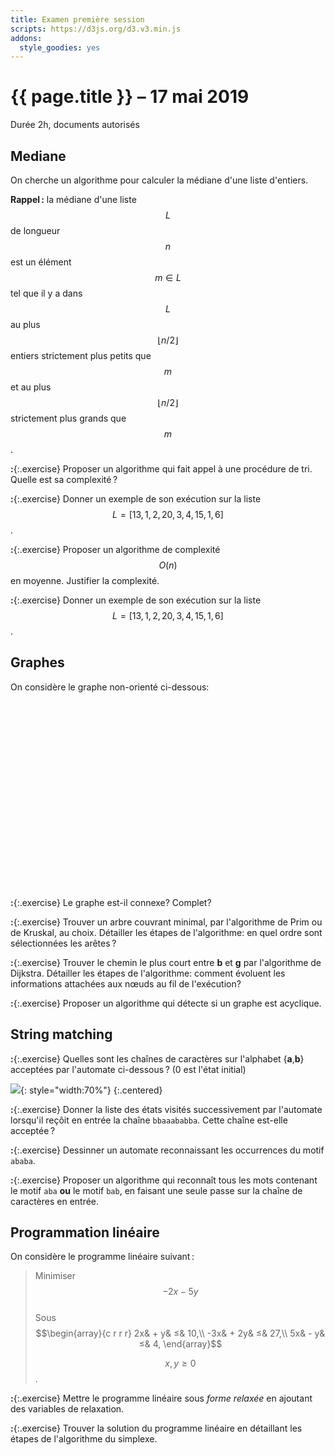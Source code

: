 ```yaml
---
title: Examen première session
scripts: https://d3js.org/d3.v3.min.js
addons:
  style_goodies: yes
---
```


# {{ page.title }} – 17 mai 2019

Durée 2h, documents autorisés

## Mediane

On cherche un algorithme pour calculer la médiane d'une liste
d'entiers.

**Rappel :** la médiane d'une liste $$L$$ de longueur $$n$$ est un
élément $$m∈L$$ tel que il y a dans $$L$$ au plus $$\lfloor n/2
\rfloor$$ entiers strictement plus petits que $$m$$ et au plus
$$\lfloor n/2 \rfloor$$ strictement plus grands que $$m$$.

**:**{:.exercise} Proposer un algorithme qui fait appel à une
procédure de tri. Quelle est sa complexité ?

**:**{:.exercise} Donner un exemple de son exécution sur la liste
$$L=[13,1,2,20,3,4,15,1,6]$$.

**:**{:.exercise} Proposer un algorithme de complexité $$O(n)$$ en
moyenne. Justifier la complexité.

**:**{:.exercise} Donner un exemple de son exécution sur la liste
$$L=[13,1,2,20,3,4,15,1,6]$$.

## Graphes

On considère le graphe non-orienté ci-dessous:

<svg id="graph" width="380" height="300" style="display:block;margin:auto"></svg>
<script>
var nodes = [{x:10,y:150},{x:40,y:50},{x:200,y:50},{x:100,y:150},{x:100,y:50},{x:200,y:150},{x:170,y:80}];
var edges = [
	{f:0,t:1,c:1},{f:0,t:4,c:3},{f:0,t:3,c:2},
	{f:1,t:4,c:7},
	{f:2,t:5,c:4},{f:2,t:6,c:2},
	{f:3,t:4,c:1},
	{f:4,t:6,c:3},{f:4,t:2,c:1},{f:4,t:5,c:1},
	{f:5,t:6,c:1},
];
document.on("DOMContentLoaded", function() {
var g = d3.select("#graph");
g = g.append("g").attr("transform", "scale(1.5)");
g.selectAll("line")
  .data(edges)
  .enter()
  .append("line")
  .attr("x1", (d) => nodes[d.f].x)
  .attr("y1", (d) => nodes[d.f].y)
  .attr("x2", (d) => nodes[d.t].x)
  .attr("y2", (d) => nodes[d.t].y)
  .style("stroke", "#88f");
g.selectAll(".l")
  .data(edges)
  .enter()
  .append("text")
  .attr("class","l")
  .attr("x", (d) => (nodes[d.f].x + nodes[d.t].x)/2)
  .attr("y", (d) => (nodes[d.f].y + nodes[d.t].y)/2)
  .text((d) => d.c)
  .style({"font-size":"60%","font-weight":"bold","text-anchor": "middle", "dominant-baseline": "middle" });
g.selectAll("circle .nodes")
  .data(nodes)
  .enter()
  .append("svg:circle")
  .attr("class", "nodes")
  .attr("cx", (d) => d.x)
  .attr("cy", (d) => d.y)
  .attr("r", "10px")
  .attr("fill", "black");
g.selectAll(".n")
  .data(nodes)
  .enter()
  .append("text")
  .attr("class","n")
  .attr("x", (d) => d.x)
  .attr("y", (d) => d.y)
  .text((d,i) => String.fromCharCode(97+i))
  .style({"font-size":"60%","fill":"white","text-anchor": "middle", "dominant-baseline": "middle" });
});
</script>

**:**{:.exercise} Le graphe est-il connexe? Complet?

**:**{:.exercise} Trouver un arbre couvrant minimal, par l'algorithme
de Prim ou de Kruskal, au choix. Détailler les étapes de l'algorithme:
en quel ordre sont sélectionnées les arêtes ?

**:**{:.exercise} Trouver le chemin le plus court entre **b** et **g**
par l'algorithme de Dijkstra. Détailler les étapes de l'algorithme:
comment évoluent les informations attachées aux nœuds au fil de
l'exécution?

**:**{:.exercise} Proposer un algorithme qui détecte si un graphe est
acyclique.


## String matching

**:**{:.exercise} Quelles sont les chaînes de caractères sur
l'alphabet {**a**,**b**} acceptées par l'automate ci-dessous ? (0 est
l'état initial)

![](../auto.svg){: style="width:70%"}
{:.centered}

**:**{:.exercise} Donner la liste des états visités successivement par
l'automate lorsqu'il reçôit en entrée la chaîne `bbaaababba`. Cette
chaîne est-elle acceptée ?

**:**{:.exercise} Dessinner un automate reconnaissant les occurrences
du motif `ababa`.

**:**{:.exercise} Proposer un algorithme qui reconnaît tous les mots
contenant le motif `aba` **ou** le motif `bab`, en faisant une seule
passe sur la chaîne de caractères en entrée.

## Programmation linéaire

On considère le programme linéaire suivant :

> Minimiser $$-2x - 5y$$  
> Sous  
> $$\begin{array}{c r r r}
>  2x& +  y& ≤& 10,\\
> -3x& + 2y& ≤& 27,\\
>  5x& -  y& ≤& 4,
> \end{array}$$
>
> $$x,y≥0$$.

**:**{:.exercise} Mettre le programme linéaire sous *forme relaxée* en
ajoutant des variables de relaxation.

**:**{:.exercise} Trouver la solution du programme linéaire en
détaillant les étapes de l'algorithme du simplexe.

